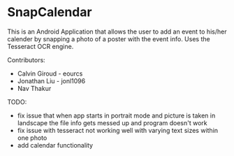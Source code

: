 # SnapCalendar

This is an Android Application that allows the user to add an event to his/her calender by snapping a photo of a poster
with the event info.  Uses the Tesseract OCR engine.

Contributors:
- Calvin Giroud - eourcs
- Jonathan Liu - jonl1096
- Nav Thakur

TODO:
- fix issue that when app starts in portrait mode and picture is taken in landscape the file info gets messed up
  and program doesn't work
- fix issue with tesseract not working well with varying text sizes within one photo
- add calendar functionality
